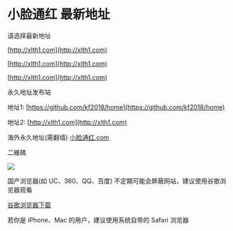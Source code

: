 # 小脸通红 最新地址
请选择最新地址

[http://xlth1.com](http://xlth1.com)

[http://xlth1.com](http://xlth1.com)

[http://xlth1.com](http://xlth1.com)


永久地址发布站

地址1: [https://github.com/kf2018/home](https://github.com/kf2018/home)

地址2: [http://xlth1.com](http://xlth1.com)

海外永久地址(需翻墙)
[小脸通红.com](http://小脸通红.com)


二維碼

[<img src="https://i.imgur.com/mpk0cmh.jpg">](https://i.imgur.com/mpk0cmh.jpg)


国产浏览器(如 UC、360、QQ、百度) 不定期可能会屏蔽网站，建议使用谷歌浏览器观看 

[谷歌浏览器下载](https://www.google.cn/chrome "谷歌浏览器")

若你是 iPhone、Mac 的用户，建议使用系统自带的 Safari 浏览器
